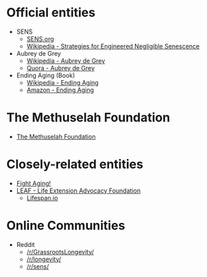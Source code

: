 # Official entities
- SENS
  - [SENS.org](http://www.sens.org/)
  - [Wikipedia - Strategies for Engineered Negligible Senescence](https://en.wikipedia.org/wiki/Strategies_for_Engineered_Negligible_Senescence)
- Aubrey de Grey
  - [Wikipedia - Aubrey de Grey](https://en.wikipedia.org/wiki/Aubrey_de_Grey)
  - [Quora - Aubrey de Grey](https://www.quora.com/profile/Aubrey-de-Grey)
- Ending Aging (Book)
  - [Wikipedia - Ending Aging](https://en.wikipedia.org/wiki/Ending_Aging)
  - [Amazon - Ending Aging](https://www.amazon.com/Ending-Aging-Rejuvenation-Breakthroughs-Lifetime/dp/0312367074)

# The Methuselah Foundation
- [The Methuselah Foundation](https://www.mfoundation.org/)

# Closely-related entities
- [Fight Aging!](https://www.fightaging.org/)
- [LEAF - Life Extension Advocacy Foundation](https://www.leafscience.org/)
  - [Lifespan.io](https://www.lifespan.io/)

# Online Communities
- Reddit
  - [/r/GrassrootsLongevity/](https://www.reddit.com/r/GrassrootsLongevity/)
  - [/r/longevity/](https://www.reddit.com/r/longevity/)
  - [/r/sens/](https://www.reddit.com/r/sens/)
